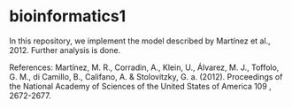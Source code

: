 # bioinformatics1

In this repository, we implement the model described by Martínez et al., 2012. Further analysis is done.


References:
Martínez, M. R., Corradin, A., Klein, U., Álvarez, M. J., Toffolo, G. M., di Camillo, B., Califano, A. & Stolovitzky, G. a. (2012). Proceedings of the National Academy of Sciences   of the United States of America 109 , 2672-2677.
